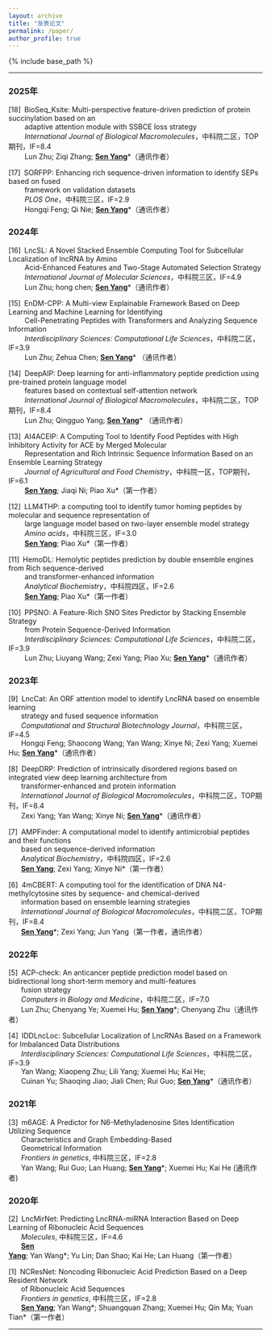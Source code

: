 ```yaml
---
layout: archive
title: "发表论文"
permalink: /paper/
author_profile: true
---
```


{% include base_path %}

---
### 2025年
[18]&ensp;BioSeq_Ksite: Multi-perspective feature-driven prediction of protein succinylation based on an<br>
&nbsp;&emsp;&emsp;adaptive attention module with SSBCE loss strategy <br>
&nbsp;&emsp;&emsp;*International Journal of Biological Macromolecules*，中科院二区，TOP期刊，IF=8.4<br>
&nbsp;&emsp;&emsp;Lun Zhu; Ziqi Zhang; <ins>**Sen Yang**</ins>*（通讯作者）

[17]&ensp;SORFPP: Enhancing rich sequence-driven information to identify SEPs based on fused<br>
&nbsp;&emsp;&emsp;framework on validation datasets<br>
&nbsp;&emsp;&emsp;*PLOS One*，中科院三区，IF=2.9<br>
&nbsp;&emsp;&emsp;Hongqi Feng; Qi Nie; <ins>**Sen Yang**</ins>*（通讯作者）

### 2024年
[16]&ensp;LncSL: A Novel Stacked Ensemble Computing Tool for Subcellular Localization of lncRNA by Amino<br>
&nbsp;&emsp;&emsp;Acid-Enhanced Features and Two-Stage Automated Selection Strategy<br>
&nbsp;&emsp;&emsp;*International Journal of Molecular Sciences*，中科院三区，IF=4.9<br>
&nbsp;&emsp;&emsp;Lun Zhu; hong chen; <ins>**Sen Yang**</ins>*（通讯作者）

[15]&ensp;EnDM-CPP: A Multi-view Explainable Framework Based on Deep Learning and Machine Learning for Identifying<br>
&nbsp;&emsp;&emsp;Cell-Penetrating Peptides with Transformers and Analyzing Sequence Information<br> 
&nbsp;&emsp;&emsp;*Interdisciplinary Sciences: Computational Life Sciences*，中科院二区，IF=3.9<br>
&nbsp;&emsp;&emsp;Lun Zhu; Zehua Chen; <ins>**<u>Sen Yang</u>**</ins>* （通讯作者）

[14]&ensp;DeepAIP: Deep learning for anti-inflammatory peptide prediction using pre-trained protein language model<br> 
&nbsp;&emsp;&emsp;features based on contextual self-attention network<br>
&nbsp;&emsp;&emsp;*International Journal of Biological Macromolecules*，中科院二区，TOP期刊，IF=8.4<br>
&nbsp;&emsp;&emsp;Lun Zhu; Qingguo Yang; <ins>**<u>Sen Yang</u>**</ins>* （通讯作者）

[13]&ensp;AI4ACEIP: A Computing Tool to Identify Food Peptides with High Inhibitory Activity for ACE by Merged Molecular<br> 
&nbsp;&emsp;&emsp;Representation and Rich Intrinsic Sequence Information Based on an Ensemble Learning Strategy<br>
&nbsp;&emsp;&emsp;*Journal of Agricultural and Food Chemistry*，中科院一区，TOP期刊，IF=6.1<br>
&nbsp;&emsp;&emsp;<ins>**Sen Yang**</ins>; Jiaqi Ni; Piao Xu*（第一作者）


[12]&ensp;LLM4THP: a computing tool to identify tumor homing peptides by molecular and sequence representation of<br> 
&nbsp;&emsp;&emsp;large language model based on two-layer ensemble model strategy<br>
&nbsp;&emsp;&emsp;*Amino acids*，中科院三区，IF=3.0<br>
&nbsp;&emsp;&emsp;<ins>**Sen Yang**</ins>; Piao Xu*（第一作者）

[11]&ensp;HemoDL: Hemolytic peptides prediction by double ensemble engines from Rich sequence-derived<br>
&nbsp;&emsp;&emsp;and transformer-enhanced information<br>
&nbsp;&emsp;&emsp;*Analytical Biochemistry*，中科院四区，IF=2.6<br>
&nbsp;&emsp;&emsp;<ins>**Sen Yang**</ins>; Piao Xu*（第一作者）

[10]&ensp;PPSNO: A Feature-Rich SNO Sites Predictor by Stacking Ensemble Strategy<br>
&nbsp;&emsp;&emsp;from Protein Sequence-Derived Information<br>
&nbsp;&emsp;&emsp;*Interdisciplinary Sciences: Computational Life Sciences*，中科院二区，IF=3.9<br>
&nbsp;&emsp;&emsp;Lun Zhu; Liuyang Wang; Zexi Yang; Piao Xu; <ins>**Sen Yang**</ins>*（通讯作者）

### 2023年
[9]&ensp;LncCat: An ORF attention model to identify LncRNA based on ensemble learning<br>
&nbsp;&ensp;&emsp;strategy and fused sequence information<br>
&nbsp;&ensp;&emsp;*Computational and Structural Biotechnology Journal*，中科院三区，IF=4.5<br>
&nbsp;&ensp;&emsp;Hongqi Feng; Shaocong Wang; Yan Wang; Xinye Ni; Zexi Yang; Xuemei Hu; <ins>**Sen Yang**</ins>*（通讯作者）

[8]&ensp;DeepDRP: Prediction of intrinsically disordered regions based on integrated view deep learning architecture from<br>
&nbsp;&ensp;&emsp;transformer-enhanced and protein information<br>
&nbsp;&ensp;&emsp;*International Journal of Biological Macromolecules*，中科院二区，TOP期刊，IF=8.4<br>
&nbsp;&ensp;&emsp;Zexi Yang; Yan Wang; Xinye Ni; <ins>**Sen Yang**</ins>*（通讯作者）

[7]&ensp;AMPFinder: A computational model to identify antimicrobial peptides and their functions<br>
&nbsp;&ensp;&emsp;based on sequence-derived information<br>
&nbsp;&ensp;&emsp;*Analytical Biochemistry*，中科院四区，IF=2.6<br>
&nbsp;&ensp;&emsp;<ins>**Sen Yang**</ins>; Zexi Yang; Xinye Ni*（第一作者）

[6]&ensp;4mCBERT: A computing tool for the identification of DNA N4-methylcytosine sites by sequence- and chemical-derived<br>
&nbsp;&ensp;&emsp;information based on ensemble learning strategies<br>
&nbsp;&ensp;&emsp;*International Journal of Biological Macromolecules*，中科院二区，TOP期刊，IF=8.4<br>
&nbsp;&ensp;&emsp;<ins>**Sen Yang**</ins>*; Zexi Yang; Jun Yang（第一作者，通讯作者）


### 2022年
[5]&ensp;ACP-check: An anticancer peptide prediction model based on bidirectional long short-term memory and multi-features<br>
&nbsp;&ensp;&emsp;fusion strategy<br>
&nbsp;&ensp;&emsp;*Computers in Biology and Medicine*，中科院二区，IF=7.0<br>
&nbsp;&ensp;&emsp;Lun Zhu; Chenyang Ye; Xuemei Hu; <ins>**Sen Yang**</ins>*; Chenyang Zhu（通讯作者）

[4]&ensp;IDDLncLoc: Subcellular Localization of LncRNAs Based on a Framework for Imbalanced Data Distributions<br>
&nbsp;&ensp;&emsp;*Interdisciplinary Sciences: Computational Life Sciences*，中科院二区，IF=3.9<br>
&nbsp;&ensp;&emsp;Yan Wang; Xiaopeng Zhu; Lili Yang; Xuemei Hu; Kai He;<br>
&nbsp;&ensp;&emsp;Cuinan Yu; Shaoqing Jiao; Jiali Chen; Rui Guo; <ins>**Sen Yang**</ins>*（通讯作者）

### 2021年
[3]&ensp;m6AGE: A Predictor for N6-Methyladenosine Sites Identification Utilizing Sequence<br>
&nbsp;&ensp;&emsp;Characteristics and Graph Embedding-Based<br>
&nbsp;&ensp;&emsp;Geometrical Information<br>
&nbsp;&ensp;&emsp;*Frontiers in genetics*, 中科院三区，IF=2.8<br>
&nbsp;&ensp;&emsp;Yan Wang; Rui Guo; Lan Huang; <ins>**Sen Yang**</ins>*; Xuemei Hu; Kai He (通讯作者)

### 2020年
[2]&ensp;LncMirNet: Predicting LncRNA-miRNA Interaction Based on Deep Learning of Ribonucleic Acid Sequences<br>
&nbsp;&ensp;&emsp;*Molecules*, 中科院三区，IF=4.6<br>
&nbsp;&ensp;&emsp;<ins>**Sen Yang**</ins>; Yan Wang*; Yu Lin; Dan Shao; Kai He; Lan Huang（第一作者）

[1]&ensp;NCResNet: Noncoding Ribonucleic Acid Prediction Based on a Deep Resident Network<br>
&nbsp;&ensp;&emsp;of Ribonucleic Acid Sequences<br>
&nbsp;&ensp;&emsp;*Frontiers in genetics*, 中科院三区，IF=2.8<br>
&nbsp;&ensp;&emsp;<ins>**Sen Yang**</ins>; Yan Wang*; Shuangquan Zhang; Xuemei Hu; Qin Ma; Yuan Tian*（第一作者）

---
